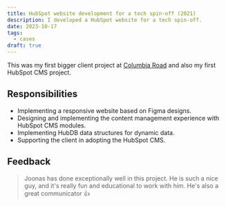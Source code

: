 ```yaml
---
title: HubSpot website development for a tech spin-off (2021)
description: I developed a HubSpot website for a tech spin-off.
date: 2023-10-17
tags:
  - cases
draft: true
---
```


This was my first bigger client project at [Columbia Road](https://www.columbiaroad.com/) and also my first HubSpot CMS project.

## Responsibilities

- Implementing a responsive website based on Figma designs.
- Designing and implementing the content management experience with HubSpot CMS modules.
- Implementing HubDB data structures for dynamic data.
- Supporting the client in adopting the HubSpot CMS.

## Feedback

> Joonas has done exceptionally well in this project. He is such a nice guy, and it's really fun and educational to work with him. He's also a great communicator 👍
